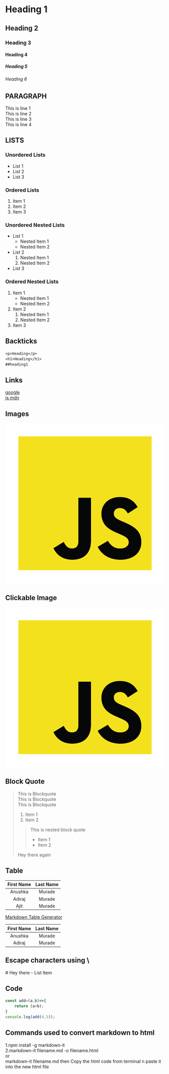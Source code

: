 <!-- This is comment -->

# Heading 1

## Heading 2

### Heading 3

#### Heading 4

##### Heading 5

###### Heading 6

## PARAGRAPH
<!-- just the text -->
<!-- next line - 2 spaces,br tag -->
This is line 1  
This is line 2</br>
This is line 3  
This is line 4

## LISTS

### Unordered Lists
<!-- we can also use +,- instead of * -->
* List 1  
* List 2  
* List 3

### Ordered Lists
<!-- It gives order of items on it's own  -->
1. Item 1  
1. Item 2  
1. Item 3

### Unordered Nested Lists
<!-- UnorderedList : 2 space indentation -->
* List 1
  * Nested Item 1  
  * Nested Item 2  
* List 2
  1. Nested Item 1  
  2. Nested Item 2
* List 3

### Ordered Nested Lists
<!-- OrderedList : 3 space indentation -->
1. Item 1
   * Nested Item 1  
   * Nested Item 2
2. Item 2
   1. Nested Item 1  
   2. Nested Item 2
3. Item 3

## Backticks  
<!-- inline text is written as it is even with tags -->
`<p>Heading</p>`  
`<h1>Heading</h1>`  
`##heading1`

## Links

[google](https://google.com "text on hover")  
[js mdn](https://developer.mozilla.org/en-US/docs/Learn/JavaScript "js guide")

## Images

![Javascript image](./javascript.png "js")  

## Clickable Image

[![Javascript image](./javascript.png "js")](https://developer.mozilla.org/en-US/docs/Learn/JavaScript "js guide")  

## Block Quote

>This is Blockquote  
>This is Blockquote  
>This is Blockquote  
>
> 1. Item 1
> 2. Item 2
>
>> This is nested block quote
>>
>> * Item 1
>> * Item 2
>>
>Hey there again

## Table
<!-- create manually -->
|First Name | Last Name |  
| :-------: | :-------: |  
|  Anushka  | Murade    |
|  Adiraj   | Murade    |
|  Ajit     | Murade    |

<!-- shortcut : search "markdown table generator" on google -->
[Markdown Table Generator](https://www.tablesgenerator.com/markdown_tables "table generator")

| First Name | Last Name |
|:----------:|:---------:|
|  Anushka   |   Murade  |
|   Adiraj   |   Murade  |

## Escape characters using \

\# Hey there
\- List Item

## Code

```javascript
const add=(a,b)=>{
    return (a+b);
}
console.log(add(4,5));
 ```

## Commands used to convert markdown to html

1.npm install -g markdown-it  
2.markdown-it filename.md -o filename.html  
or  
markdown-it filename.md
then Copy the html code from terminal n paste it into the new html file  
